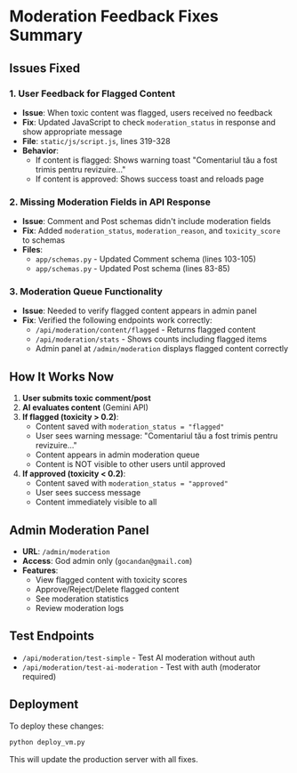 # Moderation Feedback Fixes Summary

## Issues Fixed

### 1. **User Feedback for Flagged Content**
- **Issue**: When toxic content was flagged, users received no feedback
- **Fix**: Updated JavaScript to check `moderation_status` in response and show appropriate message
- **File**: `static/js/script.js`, lines 319-328
- **Behavior**: 
  - If content is flagged: Shows warning toast "Comentariul tău a fost trimis pentru revizuire..."
  - If content is approved: Shows success toast and reloads page

### 2. **Missing Moderation Fields in API Response**
- **Issue**: Comment and Post schemas didn't include moderation fields
- **Fix**: Added `moderation_status`, `moderation_reason`, and `toxicity_score` to schemas
- **Files**: 
  - `app/schemas.py` - Updated Comment schema (lines 103-105)
  - `app/schemas.py` - Updated Post schema (lines 83-85)

### 3. **Moderation Queue Functionality**
- **Issue**: Needed to verify flagged content appears in admin panel
- **Fix**: Verified the following endpoints work correctly:
  - `/api/moderation/content/flagged` - Returns flagged content
  - `/api/moderation/stats` - Shows counts including flagged items
  - Admin panel at `/admin/moderation` displays flagged content correctly

## How It Works Now

1. **User submits toxic comment/post**
2. **AI evaluates content** (Gemini API)
3. **If flagged (toxicity > 0.2)**:
   - Content saved with `moderation_status = "flagged"`
   - User sees warning message: "Comentariul tău a fost trimis pentru revizuire..."
   - Content appears in admin moderation queue
   - Content is NOT visible to other users until approved
4. **If approved (toxicity < 0.2)**:
   - Content saved with `moderation_status = "approved"`
   - User sees success message
   - Content immediately visible to all

## Admin Moderation Panel

- **URL**: `/admin/moderation`
- **Access**: God admin only (`gocandan@gmail.com`)
- **Features**:
  - View flagged content with toxicity scores
  - Approve/Reject/Delete flagged content
  - See moderation statistics
  - Review moderation logs

## Test Endpoints

- `/api/moderation/test-simple` - Test AI moderation without auth
- `/api/moderation/test-ai-moderation` - Test with auth (moderator required)

## Deployment

To deploy these changes:
```bash
python deploy_vm.py
```

This will update the production server with all fixes.
